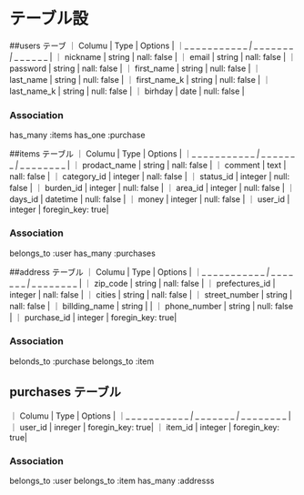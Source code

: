 # テーブル設
##users テーブ
｜ Columu                | Type            | Options       |
｜_ _ _ _ _ _ _ _ _ _ _ _|_ _ _ _ _ _ _ _ _|_ _ _ _ _ _ _  | 
｜ nickname              | string          | nall: false   |
｜ email                 | string          | nall: false   |
｜ password              | string          | nall: false   |
｜ first_name            | string          | null: false   |
｜ last_name             | string          | null: false   |
｜ first_name_k          | string          | null: false   |
｜ last_name_k           | string          | null: false   |
｜ birhday               | date            | null: false   |

### Association

has_many :items
has_one :purchase

##items テーブル
｜ Columu                | Type            | Options          |
｜_ _ _ _ _ _ _ _ _ _ _ _|_ _ _ _ _ _ _ _ _|_ _ _ _ _ _ _ _ _ | 
｜ prodact_name          | string          | nall: false      |
｜ comment               | text            | nall: false      |
｜ category_id           | integer         | nall: false      |
｜ status_id             | integer         | null: false      |
｜ burden_id             | integer         | null: false      |
｜ area_id               | integer         | null: false      |
｜ days_id               | datetime        | null: false      |
｜ money                 | integer         | null: false      |
｜ user_id               | integer         | foregin_key: true|

### Association

belongs_to :user
has_many :purchases

##address テーブル
｜ Columu                | Type            | Options          |
｜_ _ _ _ _ _ _ _ _ _ _ _|_ _ _ _ _ _ _ _ _|_ _ _ _ _ _ _ _ _ |
｜ zip_code              | string          | nall: false      |
｜ prefectures_id        | integer         | nall: false      |
｜ cities                | string          | nall: false      |
｜ street_number         | string          | nall: false      |
｜ billding_name         | string          |                  |
｜ phone_number          | string          | null: false      |
｜ purchase_id           | integer         | foregin_key: true|

### Association

belonds_to :purchase
belongs_to :item

## purchases テーブル
｜ Columu                | Type            | Options          |
｜_ _ _ _ _ _ _ _ _ _ _ _|_ _ _ _ _ _ _ _ _|_ _ _ _ _ _ _ _ _ | 
｜ user_id               | inreger         | foregin_key: true|
｜ item_id               | integer         | foregin_key: true|

### Association
belongs_to :user
belongs_to :item
has_many :addresss